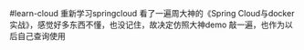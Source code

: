 #learn-cloud
重新学习springcloud
看了一遍周大神的《Spring Cloud与docker实战》，感觉好多东西不懂，也没记住，故决定仿照大神demo 敲一遍，也作为以后自己查询使用
